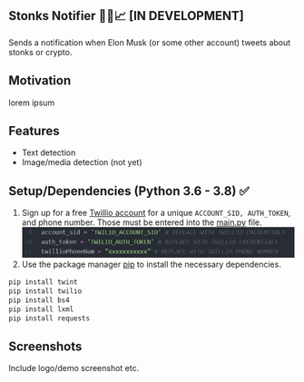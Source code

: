 ## Stonks Notifier 🚀🚀📈 [IN DEVELOPMENT]
Sends a notification when Elon Musk (or some other account) tweets about stonks or crypto.

## Motivation
lorem ipsum

## Features
- Text detection
- Image/media detection (not yet)

## Setup/Dependencies (Python 3.6 - 3.8) ✅    
1. Sign up for a free [Twillio account](https://www.twilio.com/try-twilio) for a unique `ACCOUNT_SID, AUTH_TOKEN`, and phone number. Those must be entered into the [main.py](/main/main.py) file. <br>
![twillio_cred](/demo_images/cred.PNG) <br>
2. Use the package manager [pip](https://pip.pypa.io/en/stable/) to install the necessary dependencies.
```
pip install twint
pip install twilio
pip install bs4
pip install lxml
pip install requests
```

## Screenshots
Include logo/demo screenshot etc.

